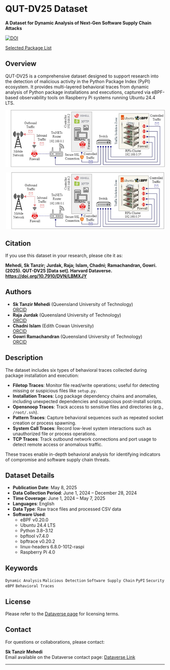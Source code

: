 # QUT-DV25 Dataset

**A Dataset for Dynamic Analysis of Next-Gen Software Supply Chain Attacks**

[![DOI](https://zenodo.org/badge/DOI/10.7910/DVN/LBMXJY.svg)](https://doi.org/10.7910/DVN/LBMXJY)

[Selected Package List](https://qut-dv25.dysec.io)

## Overview

QUT-DV25 is a comprehensive dataset designed to support research into the detection of malicious activity in the Python Package Index (PyPI) ecosystem. It provides multi-layered behavioral traces from dynamic analysis of Python package installations and executions, captured via eBPF-based observability tools on Raspberry Pi systems running Ubuntu 24.4 LTS.

![The isolated testbed configuration visualization for QUT-DV25](images/Testbed-V1.jpg)

<p align="center">
  <img src="Images/Testbed-V1.jpg" width="500"/>
</p>

## Citation

If you use this dataset in your research, please cite it as:

**Mehedi, Sk Tanzir; Jurdak, Raja; Islam, Chadni; Ramachandran, Gowri. (2025). QUT-DV25 [Data set]. Harvard Dataverse. https://doi.org/10.7910/DVN/LBMXJY**

## Authors

- **Sk Tanzir Mehedi** (Queensland University of Technology)  
  [ORCID](https://orcid.org/0000-0003-4435-7856)
- **Raja Jurdak** (Queensland University of Technology)  
  [ORCID](https://orcid.org/0000-0001-7517-0782)
- **Chadni Islam** (Edith Cowan University)  
  [ORCID](https://orcid.org/0000-0002-6349-6483)
- **Gowri Ramachandran** (Queensland University of Technology)  
  [ORCID](https://orcid.org/0000-0001-5944-1335)

## Description

The dataset includes six types of behavioral traces collected during package installation and execution:

- **Filetop Traces**: Monitor file read/write operations; useful for detecting missing or suspicious files like `setup.py`.
- **Installation Traces**: Log package dependency chains and anomalies, including unexpected dependencies and suspicious post-install scripts.
- **Opensnoop Traces**: Track access to sensitive files and directories (e.g., `/root/.ssh`).
- **Pattern Traces**: Capture behavioral sequences such as repeated socket creation or process spawning.
- **System Call Traces**: Record low-level system interactions such as unauthorized file or process operations.
- **TCP Traces**: Track outbound network connections and port usage to detect remote access or anomalous traffic.

These traces enable in-depth behavioral analysis for identifying indicators of compromise and software supply chain threats.

## Dataset Details

- **Publication Date**: May 8, 2025  
- **Data Collection Period**: June 1, 2024 – December 28, 2024  
- **Time Coverage**: June 1, 2024 – May 7, 2025  
- **Languages**: English  
- **Data Type**: Raw trace files and processed CSV data  
- **Software Used**:
  - eBPF v0.20.0
  - Ubuntu 24.4 LTS
  - Python 3.8–3.12
  - bpftool v7.4.0
  - bpftrace v0.20.2
  - linux-headers 6.8.0-1012-raspi
  - Raspberry Pi 4.0

## Keywords

`Dynamic Analysis` `Malicious Detection` `Software Supply Chain` `PyPI` `Security` `eBPF` `Behavioral Traces`

## License

Please refer to the [Dataverse page](https://doi.org/10.7910/DVN/LBMXJY) for licensing terms.

## Contact

For questions or collaborations, please contact:

**Sk Tanzir Mehedi**  
Email available on the Dataverse contact page: [Dataverse Link](https://doi.org/10.7910/DVN/LBMXJY)

---

